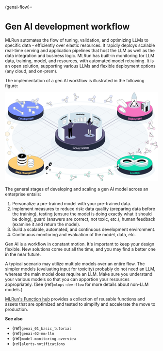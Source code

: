(genai-flow)=

# Gen AI development workflow

MLRun automates the flow of tuning, validation, and optimizing LLMs to specific data - efficiently over elastic resources. 
It rapidly deploys scalable real-time serving and application pipelines that host the LLM as well as the data integration and business logic.
MLRun has built-in monitoring for LLM data, training, model, and resources, with automated model retraining.
It is an open solution, supporting various LLMs and flexible deployment options (any cloud, and on-prem).

The implementation of a gen AI workflow is illustrated in the following figure:

<img src="../_static/images/genai-flow.png" width="700" >

The general stages of developing and scaling a gen AI model across an enterprise entails:
1. Personalize a pre-trained model with your pre-trained data.
2. Implement measures to reduce risk: data quality (preparing data before the training), testing (ensure the model is 
doing exactly what it should be doing), guard  (answers are correct, not toxic, etc.), human feedback (examine it and return the model).
2. Build a scalable, automated, and continuous development environment.
2. Continuous monitoring and evaluation of the model, data, etc.

Gen AI is a workflow in constant motion.
It's important to keep your design flexible. New solutions come out all the time, and you 
may find a better one in the near future.

A typical scenario may utilize multiple models over an entire flow. The simpler models (evaluating input for toxicity) 
probably do not need an LLM, whereas the main model does require an LLM. Make sure you understand your various models so that you can 
apportion your resources appropriately. (See {ref}`mlops-dev-flow` for more details about non-LLM models.)
 
[MLRun's Function hub](https://www.mlrun.org/hub/functions) provides a collection of reusable functions 
and assets that are optimized and tested to simplify and accelerate the move to production.

**See also**
- {ref}`genai_01_basic_tutorial`
- {ref}`genai-02-mm-llm`
- {ref}`model-monitoring-overview`
- {ref}`alerts-notifications`
